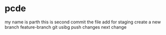 # pcde 
my name is parth 
this is second commit 
the file add for staging 
create a new branch feature-branch 
git usibg push changes 
next change 